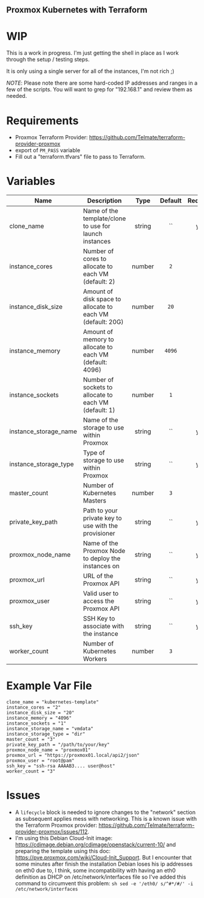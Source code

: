 Proxmox Kubernetes with Terraform
----
# WIP
This is a work in progress. I'm just getting the shell in place as I work through the setup / testing steps.

It is only using a single server for all of the instances, I'm not rich ;)

*NOTE*: Please note there are some hard-coded IP addresses and ranges in a few of the scripts. You will want to grep for "192.168.1" and review them as needed.

# Requirements
* Proxmox Terraform Provider: https://github.com/Telmate/terraform-provider-proxmox
* export of `PM_PASS` variable
* Fill out a "terraform.tfvars" file to pass to Terraform.

# Variables
| Name | Description | Type | Default | Required |
|------|-------------|:----:|:-------:|:--------:|
| clone_name | Name of the template/clone to use for launch instances | string | `` | yes |
| instance_cores | Number of cores to allocate to each VM (default: 2) | number | `2` | no |
| instance_disk_size | Amount of disk space to allocate to each VM (default: 20G) | number | `20` | no |
| instance_memory | Amount of memory to allocate to each VM (default: 4096) | number | `4096` | no |
| instance_sockets | Number of sockets to allocate to each VM (default: 1) | number | `1` | no |
| instance_storage_name | Name of the storage to use within Proxmox | string | `` | yes |
| instance_storage_type | Type of storage to use within Proxmox | string | `` | yes |
| master_count | Number of Kubernetes Masters | number | `3` | no |
| private_key_path | Path to your private key to use with the provisioner | string | `` | yes |
| proxmox_node_name | Name of the Proxmox Node to deploy the instances on | string | `` | yes |
| proxmox_url | URL of the Proxmox API | string | `` | yes |
| proxmox_user | Valid user to access the Proxmox API | string | `` | yes |
| ssh_key | SSH Key to associate with the instance | string | `` | yes |
| worker_count | Number of Kubernetes Workers | number | `3` | no |

# Example Var File
```text
clone_name = "kubernetes-template"
instance_cores = "2"
instance_disk_size = "20"
instance_memory = "4096"
instance_sockets = "1"
instance_storage_name = "vmdata"
instance_storage_type = "dir"
master_count = "3"
private_key_path = "/path/to/your/key"
proxmox_node_name = "proxmox01"
proxmox_url = "https://proxmox01.local/api2/json"
proxmox_user = "root@pam"
ssh_key = "ssh-rsa AAAAB3.... user@host"
worker_count = "3"
```

# Issues
* A `lifecycle` block is needed to ignore changes to the "network" section as subsequent applies mess with networking. This is a known issue with the Terraform Proxmox provider: https://github.com/Telmate/terraform-provider-proxmox/issues/112.
* I'm using this Debian Cloud-Init image: https://cdimage.debian.org/cdimage/openstack/current-10/ and preparing the template using this doc: https://pve.proxmox.com/wiki/Cloud-Init_Support. But I encounter that some minutes after finish the installation Debian loses his ip addresses on eth0 due to, I think, some incompatibility with having an eth0 definition as DHCP on /etc/network/interfaces file so I've added this command to circumvent this problem: ```sh sed -e '/eth0/ s/^#*/#/' -i /etc/network/interfaces```
